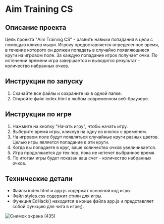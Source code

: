 # Aim Training CS

## Описание проекта
Цель проекта "Aim Training CS" - развить навыки попадания в цели с помощью кликов мыши. Игроку предоставляется определенное время, в течение которого он должен попадать в случайно появляющиеся круги на игровом поле. За каждую попадание игрок получает очки. По истечении времени игра завершается и выводится результат - количество набранных очков.

## Инструкции по запуску
1. Скачайте все файлы и сохраните их в одной папке.
2. Откройте файл index.html в любом современном веб-браузере.

## Инструкции по игре
1. Нажмите на кнопку "Начать игру", чтобы начать игру.
2. Выберите время игры, кликнув на одну из кнопок с временем.
3. На игровом поле будут появляться случайные круги разных цветов. Целью игры является попадание в эти круги.
4. Когда вы попадаете в круг, ваше количество очков увеличивается.
5. Игра продолжается до тех пор, пока не истечет выбранное время.
6. По итогам игры будет показан ваш счет - количество набранных очков.

## Технические детали
- Файлы index.html и app.js содержат основной код игры.
- Файл styles.css содержит стили для игры.
- Функция EdHack() находится в конце файла app.js и представляет собой функцию для чита в игре;).

![Снимок экрана (435)](https://user-images.githubusercontent.com/83923244/126242034-6175b68e-1bb9-4858-8816-7d8152d7bcc9.png)

